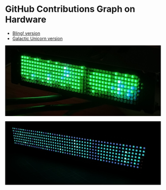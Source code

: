 # GitHub Contributions Graph on Hardware

- [Bling! version](./bling)
- [Galactic Unicorn version](./galactic-unicorn)

![Bling](./bling/bling.jpg)

![Galactic Unicorn](./galactic-unicorn/galactic-unicorn.jpg)
